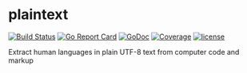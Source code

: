 # plaintext
[![Build Status](https://travis-ci.org/client9/plaintext.svg?branch=master)](https://travis-ci.org/client9/plaintext) [![Go Report Card](http://goreportcard.com/badge/client9/plaintext)](http://goreportcard.com/report/client9/plaintext) [![GoDoc](https://godoc.org/github.com/client9/plaintext?status.svg)](https://godoc.org/github.com/client9/plaintext) [![Coverage](http://gocover.io/_badge/github.com/client9/plaintext)](http://gocover.io/github.com/client9/plaintext) [![license](https://img.shields.io/badge/license-MIT-blue.svg?style=flat)](https://raw.githubusercontent.com/client9/plaintext/master/LICENSE)

Extract human languages in plain UTF-8 text from computer code and markup


